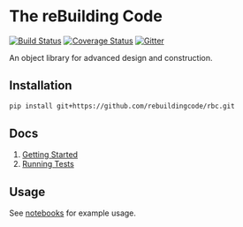 # The reBuilding Code

[![Build Status](https://travis-ci.org/rebuildingcode/rbc.svg?branch=master)](https://travis-ci.org/rebuildingcode/rbc)
[![Coverage Status](https://coveralls.io/repos/github/rebuildingcode/rbc/badge.svg?branch=add-ci)](https://coveralls.io/github/rebuildingcode/rbc?branch=add-ci)
[![Gitter](https://badges.gitter.im/rebuildingcode/community.svg)](https://gitter.im/rebuildingcode/community?utm_source=badge&utm_medium=badge&utm_campaign=pr-badge)

An object library for advanced design and construction.

## Installation

```bash
pip install git+https://github.com/rebuildingcode/rbc.git
```

## Docs

1. [Getting Started](/docs/getting_started.md)
2. [Running Tests](/docs/running_tests.md)

## Usage

See [notebooks](/notebooks/) for example usage.
